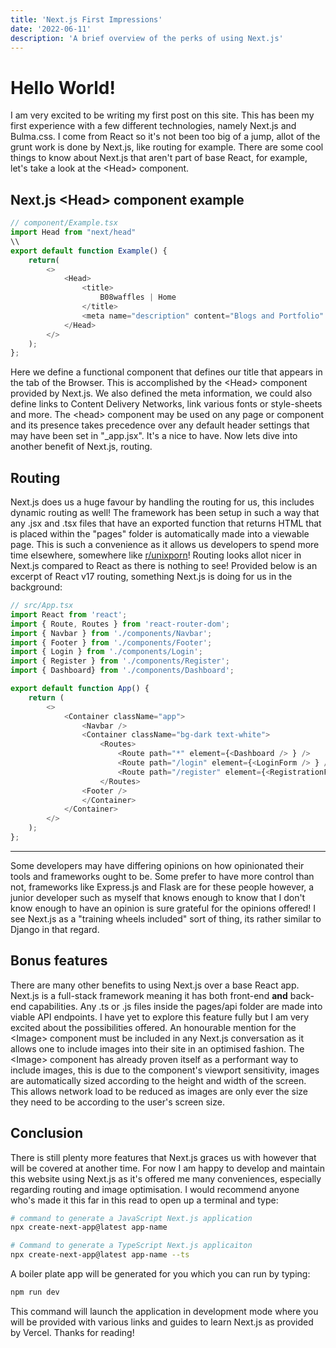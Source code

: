 ```yaml
---
title: 'Next.js First Impressions'
date: '2022-06-11'
description: 'A brief overview of the perks of using Next.js'
---
```


# Hello World!

I am very excited to be writing my first post on this site. This has been my
first experience with a few different technologies, namely Next.js and
Bulma.css. I come from React so it's not been too big of a jump, allot of the
grunt work is done by Next.js, like routing for example. There are some cool
things to know about Next.js that aren't part of base React, for example, let's
take a look at the \<Head> component.

## Next.js \<Head> component example

```ts
// component/Example.tsx
import Head from "next/head"
\\ 
export default function Example() {
    return(
        <>
            <Head>
                <title>
                    B08waffles | Home
                </title>
                <meta name="description" content="Blogs and Portfolio" />
            </Head>
        </>
    );
};
```
Here we define a functional component that defines our title that appears in the
tab of the Browser. This is accomplished by the \<Head> component provided by
Next.js. We also defined the meta information, we could also define links to
Content Delivery Networks, link various fonts or style-sheets and more. The
\<head> component may be used on any page or component and its presence takes
precedence over any default header settings that may have been set in
"_app.jsx". It's a nice to have. Now lets dive into another benefit of Next.js,
routing.

## Routing

Next.js does us a huge favour by handling the routing for us, this includes
dynamic routing as well! The framework has been setup in such a way that
any .jsx and .tsx files that have an exported function that returns HTML that is
placed within the "pages" folder is automatically made into a viewable page.
This is such a convenience as it allows us developers to spend more time
elsewhere, somewhere like [r/unixporn](https://libreddit.tiekoetter.com/r/unixporn/)!
Routing looks allot nicer in Next.js compared to React as there is nothing to
see! Provided below is an excerpt of React v17 routing, something Next.js is
doing for us in the background:
```ts
// src/App.tsx
import React from 'react';
import { Route, Routes } from 'react-router-dom';
import { Navbar } from './components/Navbar';
import { Footer } from './components/Footer';
import { Login } from './components/Login';
import { Register } from './components/Register';
import { Dashboard} from './components/Dashboard';

export default function App() {
    return (
        <>
            <Container className="app">
                <Navbar />
                <Container className="bg-dark text-white">
                    <Routes>
                        <Route path="*" element={<Dashboard /> } />
                        <Route path="/login" element={<LoginForm /> } />
                        <Route path="/register" element={<RegistrationForm /> } />
                    </Routes>
                <Footer />
                </Container>
            </Container>
        </>
    );
};
```

---
Some developers may have differing opinions on how opinionated their tools and
frameworks ought to be. Some prefer to have more control than not, frameworks
like Express.js and Flask are for these people however, a junior developer such
as myself that knows enough to know that I don't know enough to have an opinion
is sure grateful for the opinions offered! I see Next.js as a "training wheels
included" sort of thing, its rather similar to Django in that regard.

## Bonus features

There are many other benefits to using Next.js over a base React app. Next.js is
a full-stack framework meaning it has both front-end __and__ back-end
capabilities. Any .ts or .js files inside the pages/api folder are made into
viable API endpoints. I have yet to explore this feature fully but I am very
excited about the possibilities offered. An honourable mention for the \<Image>
component must be included in any Next.js conversation as it allows one to
include images into their site in an optimised fashion. The \<Image> component
has already proven itself as a performant way to include images, this is due to
the component's viewport sensitivity, images are automatically sized according
to the height and width of the screen. This allows network load to be reduced as
images are only ever the size they need to be according to the user's screen
size.

## Conclusion

There is still plenty more features that Next.js graces us with however that
will be covered at another time. For now I am happy to develop and maintain this
website using Next.js as it's offered me many conveniences, especially regarding
routing and image optimisation. I would recommend anyone who's made it this far
in this read to open up a terminal and type:
```bash
# command to generate a JavaScript Next.js application
npx create-next-app@latest app-name

# Command to generate a TypeScript Next.js applicaiton
npx create-next-app@latest app-name --ts
```
A boiler plate app will be generated for you which you can run by typing:
```bash
npm run dev
```
This command will launch the application in development mode where you will be
provided with various links and guides to learn Next.js as provided by Vercel. 
Thanks for reading!





